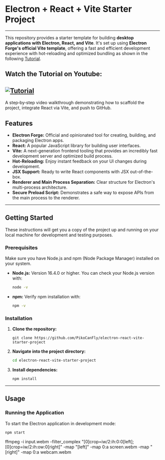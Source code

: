 # Electron + React + Vite Starter Project

---

This repository provides a starter template for building **desktop applications with Electron, React, and Vite**. It's set up using **Electron Forge's official Vite template**, offering a fast and efficient development experience with hot-reloading and optimized bundling as shown in the following [Tutorial](https://youtu.be/XmSQtyPjbxY).

## Watch the Tutorial on Youtube:

## [![Tutorial](https://img.youtube.com/vi/XmSQtyPjbxY/0.jpg)](https://youtu.be/XmSQtyPjbxY)

A step‑by‑step video walkthrough demonstrating how to scaffold the project, integrate React via Vite, and push to GitHub.

## Features

- **Electron Forge:** Official and opinionated tool for creating, building, and packaging Electron apps.
- **React:** A popular JavaScript library for building user interfaces.
- **Vite:** A next-generation frontend tooling that provides an incredibly fast development server and optimized build process.
- **Hot-Reloading:** Enjoy instant feedback on your UI changes during development.
- **JSX Support:** Ready to write React components with JSX out-of-the-box.
- **Renderer and Main Process Separation:** Clear structure for Electron's multi-process architecture.
- **Secure Preload Script:** Demonstrates a safe way to expose APIs from the main process to the renderer.

---

## Getting Started

These instructions will get you a copy of the project up and running on your local machine for development and testing purposes.

### Prerequisites

Make sure you have Node.js and npm (Node Package Manager) installed on your system.

- **Node.js:** Version 16.4.0 or higher.
  You can check your Node.js version with:
  ```bash
  node -v
  ```
- **npm:**
  Verify npm installation with:
  ```bash
  npm -v
  ```

### Installation

1.  **Clone the repository:**

    ```
    git clone https://github.com/PikoCanFly/electron-react-vite-starter-project
    ```

2.  **Navigate into the project directory:**

    ```bash
    cd electron-react-vite-starter-project
    ```

3.  **Install dependencies:**
    ```bash
    npm install
    ```

---

## Usage

### Running the Application

To start the Electron application in development mode:

```bash
npm start
```

ffmpeg -i input.webm -filter_complex "[0]crop=iw/2:ih:0:0[left];[0]crop=iw/2:ih:ow:0[right]" -map "[left]" -map 0:a screen.webm -map "[right]" -map 0:a webcam.webm
